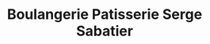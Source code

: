 ---
title: "Boulangerie Patisserie Serge Sabatier"
url: /saint-drezery/boulangerie-patisserie-serge-sabatier/
shop: Bäckerei
---